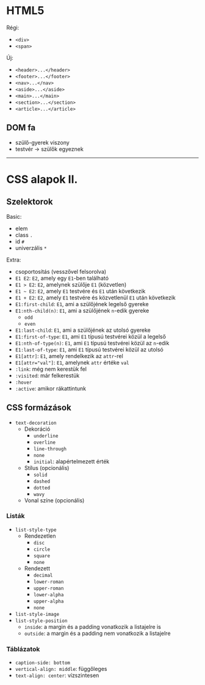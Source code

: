 # HTML5

Régi:

- `<div>`
- `<span>`

Új:

- `<header>...</header>`
- `<footer>...</footer>`
- `<nav>...</nav>`
- `<aside>...</aside>`
- `<main>...</main>`
- `<section>...</section>`
- `<article>...</article>`

## DOM fa

- szülő-gyerek viszony
- testvér -> szülők egyeznek

--- 

# CSS alapok II.

## Szelektorok

Basic:

- elem
- class `.`
- id `#`
- univerzális `*`

Extra:

- csoportosítás (vesszővel felsorolva)
- `E1 E2`: `E2`, amely egy `E1`-ben található
- `E1 > E2`: `E2`, amelynek szülője `E1` (közvetlen)
- `E1 ~ E2`: `E2`, amely `E1` testvére és `E1` után következik
- `E1 + E2`: `E2`, amely `E1` testvére és közvetlenül `E1` után következik
- `E1:first-child`: `E1`, ami a szülőjének legelső gyereke
- `E1:nth-child(n)`: `E1`, ami a szülőjének `n`-edik gyereke
  - `odd` 
  - `even`
- `E1:last-child`: `E1`, ami a szülőjének az utolsó gyereke
- `E1:first-of-type`: `E1`, ami `E1` típusú testvérei közül a legelső
- `E1:nth-of-type(n)`: `E1`, ami `E1` típusú testvérei közül az `n`-edik
- `E1:last-of-type`: `E1`, ami `E1` típusú testvérei közül az utolsó
- `E1[attr]`: `E1`, amely rendelkezik az `attr`-rel
- `E1[attr="val"]`: `E1`, amelynek `attr` értéke `val`
- `:link`: még nem kerestük fel
- `:visited`: már felkerestük
- `:hover`
- `:active`: amikor rákattintunk

## CSS formázások

- `text-decoration`
  - Dekoráció
    - `underline`
    - `overline`
    - `line-through`
    - `none`
    - `initial`: alapértelmezett érték
  - Stílus (opcionális)
    - `solid`
    - `dashed`
    - `dotted`
    - `wavy`
  - Vonal színe (opcionális)

### Listák

- `list-style-type`
  - Rendezetlen
    - `disc`
    - `circle`
    - `square`
    - `none`
  - Rendezett
    - `decimal`
    - `lower-roman`
    - `upper-roman`
    - `lower-alpha`
    - `upper-alpha`
    - `none`
- `list-style-image`
- `list-style-position`
  - `inside`: a margin és a padding vonatkozik a listajelre is
  - `outside`: a margin és a padding nem vonatkozik a listajelre

### Táblázatok

- `caption-side: bottom`
- `vertical-align: middle`: függőleges
- `text-align: center`: vízszintesen